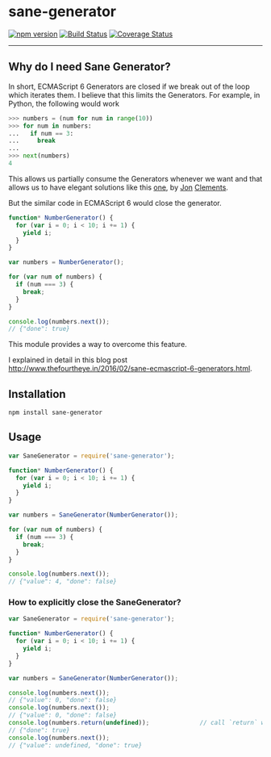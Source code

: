 # sane-generator
[![npm version](https://badge.fury.io/js/sane-generator.svg)](https://badge.fury.io/js/sane-generator)
[![Build Status](https://travis-ci.org/thefourtheye/sane-generator.svg?branch=master)](https://travis-ci.org/thefourtheye/sane-generator)
[![Coverage Status](https://coveralls.io/repos/thefourtheye/sane-generator/badge.svg?branch=master&service=github)](https://coveralls.io/github/thefourtheye/sane-generator?branch=master)

---

## Why do I need Sane Generator?

In short, ECMAScript 6 Generators are closed if we break out of the loop which iterates them.
I believe that this limits the Generators. For example, in Python, the following would work

```python
>>> numbers = (num for num in range(10))
>>> for num in numbers:
...   if num == 3:
...     break
...
>>> next(numbers)
4
```

This allows us partially consume the Generators whenever we want and that allows us to have elegant solutions like this [one](http://stackoverflow.com/a/16801605/1903116), by [Jon](http://stackoverflow.com/users/1252759/jon-clements) [Clements](https://github.com/joncle).

But the similar code in ECMAScript 6 would close the generator.

```js
function* NumberGenerator() {
  for (var i = 0; i < 10; i += 1) {
    yield i;
  }
}

var numbers = NumberGenerator();

for (var num of numbers) {
  if (num === 3) {
    break;
  }
}

console.log(numbers.next());
// {"done": true}
```

This module provides a way to overcome this feature.

I explained in detail in this blog post http://www.thefourtheye.in/2016/02/sane-ecmascript-6-generators.html.

## Installation

```
npm install sane-generator
```

## Usage

```js
var SaneGenerator = require('sane-generator');

function* NumberGenerator() {
  for (var i = 0; i < 10; i += 1) {
    yield i;
  }
}

var numbers = SaneGenerator(NumberGenerator());

for (var num of numbers) {
  if (num === 3) {
    break;
  }
}

console.log(numbers.next());
// {"value": 4, "done": false}
```

### How to explicitly close the SaneGenerator?

```js
var SaneGenerator = require('sane-generator');

function* NumberGenerator() {
  for (var i = 0; i < 10; i += 1) {
    yield i;
  }
}

var numbers = SaneGenerator(NumberGenerator());

console.log(numbers.next());
// {"value": 0, "done": false}
console.log(numbers.next());
// {"value": 0, "done": false}
console.log(numbers.return(undefined));              // call `return` with any value
// {"done": true}
console.log(numbers.next());
// {"value": undefined, "done": true}
```
